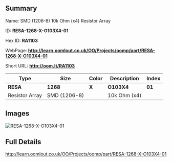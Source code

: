 

## Summary
 
Name: SMD (1206-8) 10k Ohm (x4) Resistor Array

ID: __RESA-1268-X-O103X4-01__

Hex ID: __RA1103__

WebPage: __http://learn.oomlout.co.uk/OO/Projects/oomp/part/RESA-1268-X-O103X4-01__

Short URL: __http://oom.lt/RA1103__


| Type   | Size   | Color   | Description   | Index   |    
| ----- | ------   | ------   | -----   | ----   |    
| __RESA__   					| __1268__   					| __X__    						| __O103X4__    					| __01__ |    
| Resistor Array		| SMD (1206-8)	| 		| 10k Ohm (x4)	| 	|

## Images
![RESA-1268-X-O103X4-01](http://oomlout.com/oomp-gen/parts/RESA-1268-X-O103X4-01/RESA-1268-X-O103X4-01_420.jpg)

## Full Details

 http://learn.oomlout.co.uk/OO/Projects/oomp/part/RESA-1268-X-O103X4-01

